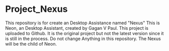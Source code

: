 # Project_Nexus
This repository is for create an Desktop Assistance named "Nexus"
This is Neon, an Desktop Assistant, created by Gagan V Paul. This project is uploaded to Github. It is the original project but not the latest version since it is still in the process.
Do not change Anything in this repository.
The Nexus will be the child of Neon.
